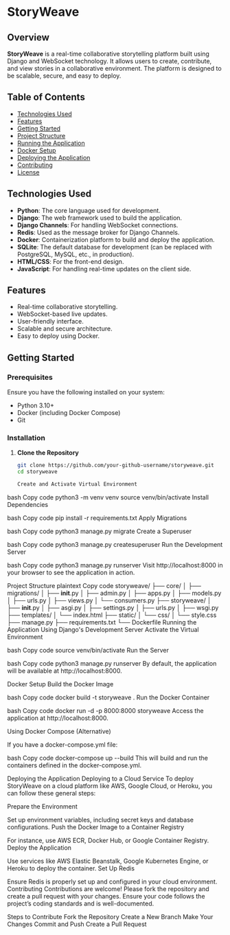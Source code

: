 # StoryWeave

## Overview

**StoryWeave** is a real-time collaborative storytelling platform built using Django and WebSocket technology. It allows users to create, contribute, and view stories in a collaborative environment. The platform is designed to be scalable, secure, and easy to deploy.

## Table of Contents

- [Technologies Used](#technologies-used)
- [Features](#features)
- [Getting Started](#getting-started)
- [Project Structure](#project-structure)
- [Running the Application](#running-the-application)
- [Docker Setup](#docker-setup)
- [Deploying the Application](#deploying-the-application)
- [Contributing](#contributing)
- [License](#license)

## Technologies Used

- **Python**: The core language used for development.
- **Django**: The web framework used to build the application.
- **Django Channels**: For handling WebSocket connections.
- **Redis**: Used as the message broker for Django Channels.
- **Docker**: Containerization platform to build and deploy the application.
- **SQLite**: The default database for development (can be replaced with PostgreSQL, MySQL, etc., in production).
- **HTML/CSS**: For the front-end design.
- **JavaScript**: For handling real-time updates on the client side.

## Features

- Real-time collaborative storytelling.
- WebSocket-based live updates.
- User-friendly interface.
- Scalable and secure architecture.
- Easy to deploy using Docker.

## Getting Started

### Prerequisites

Ensure you have the following installed on your system:

- Python 3.10+
- Docker (including Docker Compose)
- Git

### Installation

1. **Clone the Repository**

   ```bash
   git clone https://github.com/your-github-username/storyweave.git
   cd storyweave

   Create and Activate Virtual Environment

bash
Copy code
python3 -m venv venv
source venv/bin/activate
Install Dependencies

bash
Copy code
pip install -r requirements.txt
Apply Migrations

bash
Copy code
python3 manage.py migrate
Create a Superuser

bash
Copy code
python3 manage.py createsuperuser
Run the Development Server

bash
Copy code
python3 manage.py runserver
Visit http://localhost:8000 in your browser to see the application in action.

Project Structure
plaintext
Copy code
storyweave/
├── core/
│   ├── migrations/
│   ├── __init__.py
│   ├── admin.py
│   ├── apps.py
│   ├── models.py
│   ├── urls.py
│   ├── views.py
│   └── consumers.py
├── storyweave/
│   ├── __init__.py
│   ├── asgi.py
│   ├── settings.py
│   ├── urls.py
│   ├── wsgi.py
├── templates/
│   └── index.html
├── static/
│   └── css/
│       └── style.css
├── manage.py
├── requirements.txt
└── Dockerfile
Running the Application
Using Django's Development Server
Activate the Virtual Environment

bash
Copy code
source venv/bin/activate
Run the Server

bash
Copy code
python3 manage.py runserver
By default, the application will be available at http://localhost:8000.

Docker Setup
Build the Docker Image

bash
Copy code
docker build -t storyweave .
Run the Docker Container

bash
Copy code
docker run -d -p 8000:8000 storyweave
Access the application at http://localhost:8000.

Using Docker Compose (Alternative)

If you have a docker-compose.yml file:

bash
Copy code
docker-compose up --build
This will build and run the containers defined in the docker-compose.yml.

Deploying the Application
Deploying to a Cloud Service
To deploy StoryWeave on a cloud platform like AWS, Google Cloud, or Heroku, you can follow these general steps:

Prepare the Environment

Set up environment variables, including secret keys and database configurations.
Push the Docker Image to a Container Registry

For instance, use AWS ECR, Docker Hub, or Google Container Registry.
Deploy the Application

Use services like AWS Elastic Beanstalk, Google Kubernetes Engine, or Heroku to deploy the container.
Set Up Redis

Ensure Redis is properly set up and configured in your cloud environment.
Contributing
Contributions are welcome! Please fork the repository and create a pull request with your changes. Ensure your code follows the project’s coding standards and is well-documented.

Steps to Contribute
Fork the Repository
Create a New Branch
Make Your Changes
Commit and Push
Create a Pull Request

